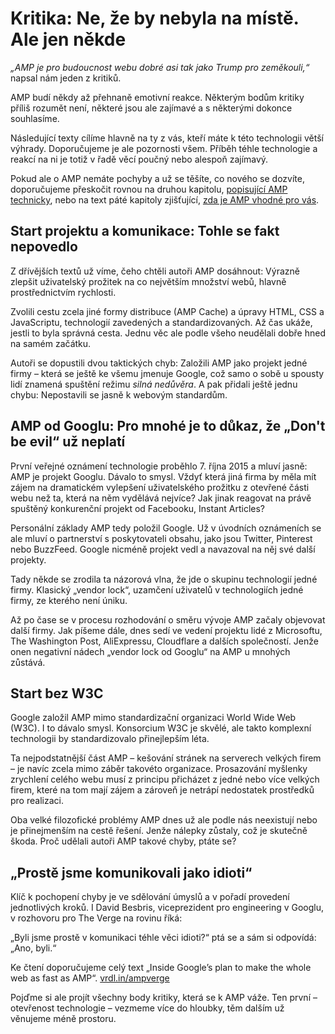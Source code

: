# Kritika: Ne, že by nebyla na místě. Ale jen někde

_„AMP je pro budoucnost webu dobré asi tak jako Trump pro zeměkouli,“_ napsal nám jeden z kritiků.

AMP budí někdy až přehnaně emotivní reakce. Některým bodům kritiky příliš rozumět není, některé jsou ale zajímavé a s některými dokonce souhlasíme.

Následující texty cílíme hlavně na ty z vás, kteří máte k této technologii větší výhrady. Doporučujeme je ale pozornosti všem. Příběh téhle technologie a reakcí na ni je totiž v řadě věcí poučný nebo alespoň zajímavý.

Pokud ale o AMP nemáte pochyby a už se těšíte, co nového se dozvíte, doporučujeme přeskočit rovnou na druhou kapitolu, [popisující AMP technicky](https://docs.google.com/document/d/1KlgHJgs5fpjKdz3yzihwXDJR131zUBERtxoG1kzHu_Q/edit#heading=h.edgkrmuhmtcc), nebo na text páté kapitoly zjišťující, [zda je AMP vhodné pro vás](https://docs.google.com/document/d/1YmTS-qnDTYPJMHpMQOlPP46IcnfF0wHkv0sDVI8QyzU/edit#heading=h.6405ypalmqx8).

## Start projektu a komunikace: Tohle se fakt nepovedlo

Z dřívějších textů už víme, čeho chtěli autoři AMP dosáhnout: Výrazně zlepšit uživatelský prožitek na co největším množství webů, hlavně prostřednictvím rychlosti.

Zvolili cestu zcela jiné formy distribuce (AMP Cache) a úpravy HTML, CSS a JavaScriptu, technologií zavedených a standardizovaných. Až čas ukáže, jestli to byla správná cesta. Jednu věc ale podle všeho neudělali dobře hned na samém začátku.

Autoři se dopustili dvou taktických chyb: Založili AMP jako projekt jedné firmy – která se ještě ke všemu jmenuje Google, což samo o sobě u spousty lidí znamená spuštění režimu _silná nedůvěra_. A pak přidali ještě jednu chybu: Nepostavili se jasně k webovým standardům.

## AMP od Googlu: Pro mnohé je to důkaz, že „Don't be evil“ už neplatí

První veřejné oznámení technologie proběhlo 7. října 2015 a mluví jasně: AMP je projekt Googlu. Dávalo to smysl. Vždyť která jiná firma by měla mít zájem na dramatickém vylepšení uživatelského prožitku z otevřené části webu než ta, která na něm vydělává nejvíce? Jak jinak reagovat na právě spuštěný konkurenční projekt od Facebooku, Instant Articles?

Personální základy AMP tedy položil Google. Už v úvodních oznámeních se ale mluví o partnerství s poskytovateli obsahu, jako jsou Twitter, Pinterest nebo BuzzFeed. Google nicméně projekt vedl a navazoval na něj své další projekty.

Tady někde se zrodila ta názorová vlna, že jde o skupinu technologií jedné firmy. Klasický „vendor lock“, uzamčení uživatelů v technologiích jedné firmy, ze kterého není úniku.

Až po čase se v procesu rozhodování o směru vývoje AMP začaly objevovat další firmy. Jak píšeme dále, dnes sedí ve vedení projektu lidé z Microsoftu, The Washington Post, AliExpressu, Cloudflare a dalších společností. Jenže onen negativní nádech „vendor lock od Googlu“ na AMP u mnohých zůstává.

## Start bez W3C

Google založil AMP mimo standardizační organizaci World Wide Web (W3C). I to dávalo smysl. Konsorcium W3C je skvělé, ale takto komplexní technologii by standardizovalo přinejlepším léta.

Ta nejpodstatnější část AMP – kešování stránek na serverech velkých firem – je navíc zcela mimo záběr takovéto organizace. Prosazování myšlenky zrychlení celého webu musí z principu přicházet z jedné nebo více velkých firem, které na tom mají zájem a zároveň je netrápí nedostatek prostředků pro realizaci.

Oba velké filozofické problémy AMP dnes už ale podle nás neexistují nebo je přinejmenším na cestě řešení. Jenže nálepky zůstaly, což je skutečně škoda. Proč udělali autoři AMP takové chyby, ptáte se?

## „Prostě jsme komunikovali jako idioti“

Klíč k pochopení chyby je ve sdělování úmyslů a v pořadí provedení jednotlivých kroků. I David Besbris, viceprezident pro engineering v Googlu, v rozhovoru pro The Verge na rovinu říká:

„Byli jsme prostě v komunikaci téhle věci idioti?“ ptá se a sám si odpovídá: „Ano, byli.“

Ke čtení doporučujeme celý text „Inside Google’s plan to make the whole web as fast as AMP“. [vrdl.in/ampverge](https://www.theverge.com/2018/3/8/17095078/google-amp-accelerated-mobile-page-announcement-standard-web-packaging-urls)

Pojďme si ale projít všechny body kritiky, která se k AMP váže. Ten první – otevřenost technologie – vezmeme více do hloubky, těm dalším už věnujeme méně prostoru.
